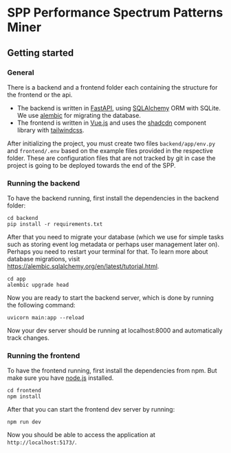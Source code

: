 # SPP Performance Spectrum Patterns Miner



## Getting started

### General

There is a backend and a frontend folder each containing the structure for the frontend or the api.
- The backend is written in [FastAPI](https://fastapi.tiangolo.com/), using [SQLAlchemy](https://www.sqlalchemy.org/) ORM with SQLite. We use [alembic](https://alembic.sqlalchemy.org/en/latest/) for migrating the database.
- The frontend is written in [Vue.js](https://vuejs.org/) and uses the [shadcdn](https://www.shadcn-vue.com/) component library with [tailwindcss](https://tailwindcss.com/).

After initializing the project, you must create two files `backend/app/env.py` and `frontend/.env` based on the example files provided in the respective folder. 
These are configuration files that are not tracked by git in case the project is going to be deployed towards the end of the SPP.

### Running the backend

To have the backend running, first install the dependencies in the backend folder:
```
cd backend
pip install -r requirements.txt
```

After that you need to migrate your database (which we use for simple tasks such as storing event log metadata or perhaps user management later on).
Perhaps you need to restart your terminal for that. To learn more about database migrations, visit https://alembic.sqlalchemy.org/en/latest/tutorial.html.

```
cd app
alembic upgrade head
```

Now you are ready to start the backend server, which is done by running the following command:
```
uvicorn main:app --reload
```
Now your dev server should be running at localhost:8000 and automatically track changes.

### Running the frontend

To have the frontend running, first install the dependencies from npm. But make sure you have [node.js](https://nodejs.org/en) installed.
```
cd frontend
npm install
```
After that you can start the frontend dev server by running:
```
npm run dev
```

Now you should be able to access the application at `http://localhost:5173/`.